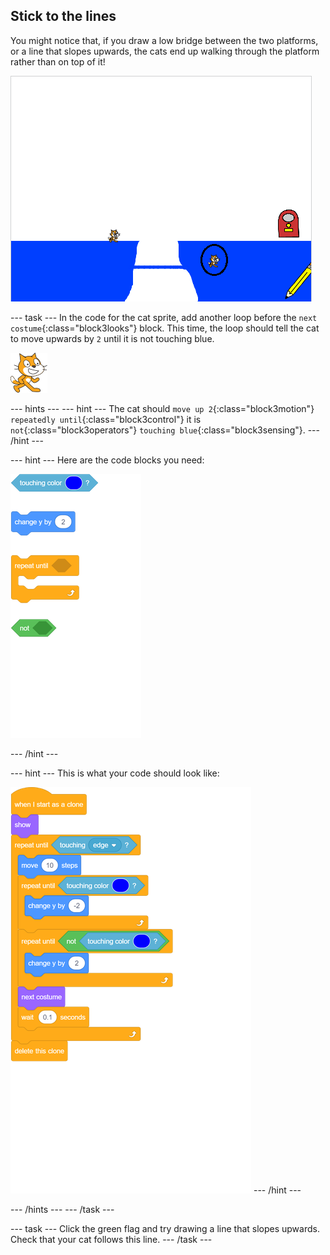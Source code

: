 ## Stick to the lines

You might notice that, if you draw a low bridge between the two platforms, or a line that slopes upwards, the cats end up walking through the platform rather than on top of it!

![Cats walking through the platform](images/cat-walk-through-platform.png)

--- task ---
In the code for the cat sprite, add another loop before the `next costume`{:class="block3looks"} block. This time, the loop should tell the cat to move upwards by `2` until it is not touching blue.

![Cat sprite](images/cat-sprite.png)

--- hints ---
--- hint ---
The cat should `move up 2`{:class="block3motion"} `repeatedly until`{:class="block3control"} it is `not`{:class="block3operators"} `touching blue`{:class="block3sensing"}.
--- /hint ---

--- hint ---
Here are the code blocks you need:

![blocks_1546523202_842404](images/blocks_1546523202_842404.png)

--- /hint ---

--- hint ---
This is what your code should look like:

![blocks_1546523204_4999573](images/blocks_1546523204_4999573.png)
--- /hint ---

--- /hints ---
--- /task ---

--- task ---
Click the green flag and try drawing a line that slopes upwards. Check that your cat follows this line.
--- /task ---
